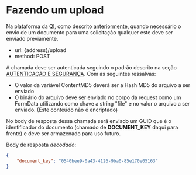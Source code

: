# Fazendo um upload

Na plataforma da QI, como descrito [anteriormente](?331), quando necessário o envio de um documento para uma solicitação qualquer este deve ser enviado previamente.

- url: {address}/upload
- method: POST

A chamada deve ser autenticada seguindo o padrão descrito na seção [AUTENTICAÇÃO E SEGURANÇA](?file=221). Com as seguintes ressalvas:

- O valor da variável ContentMD5 deverá ser a Hash MD5 do arquivo a ser enviado
- O binário do arquivo deve ser enviado no corpo da request como um FormData utilizando como chave a string "file" e no valor o arquivo a ser enviado. (Este conteúdo não é encriptado)

No body de resposta dessa chamada será enviado um GUID que é o identificador do documento (chamado de **DOCUMENT_KEY** daqui para frente) e deve ser armazenado para uso futuro.

Body de resposta *decodado*:
```json
{
    "document_key": "0540bee9-0a43-4126-9ba0-85e170e05163"
}
```
